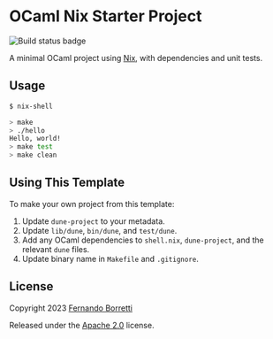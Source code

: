 # OCaml Nix Starter Project

![Build status badge](https://github.com/eudoxia0/ocaml-nix-starter/actions/workflows/test.yaml/badge.svg)

A minimal OCaml project using [Nix][nix], with dependencies and unit tests.

[nix]: https://nixos.org/

## Usage

```bash
$ nix-shell

> make
> ./hello
Hello, world!
> make test
> make clean
```

## Using This Template

To make your own project from this template:

1. Update `dune-project` to your metadata.
1. Update `lib/dune`, `bin/dune`, and `test/dune`.
1. Add any OCaml dependencies to `shell.nix`, `dune-project`, and the relevant
   `dune` files.
1. Update binary name in `Makefile` and `.gitignore`.

## License

Copyright 2023 [Fernando Borretti](https://borretti.me/)

Released under the [Apache 2.0][license] license.

[license]: https://www.apache.org/licenses/LICENSE-2.0
